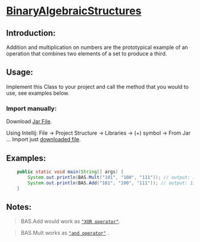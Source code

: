 # [BinaryAlgebraicStructures](https://en.wikipedia.org/wiki/Algebraic_structure)

## Introduction:

Addition and multiplication on numbers are the prototypical example of an operation that combines two elements of a set to produce a third.

## Usage:

Implement this Class to your project and call the method that you would to use, see examples below.

### Import manually:

Download [Jar File](BinaryAlgebraicStructure.jar).

Using Intellij: File -> Project Structure -> Libraries -> (+) symbol -> From Jar ... Import just [downloaded file](BinaryAlgebraicStructure.jar).

## Examples:

````java
    public static void main(String[] args) {
        System.out.println(BAS.Mult("101", "100", "111")); // output: 100
        System.out.println(BAS.Add("101", "100", "111")); // output: 110
    }

````

## Notes:

>  BAS.Add would work as [`"XOR operator"`](https://en.wikipedia.org/wiki/XOR_gate).

>  BAS.Mult works as [`"and operator"`](https://en.wikipedia.org/wiki/Bitwise_operation#AND) .